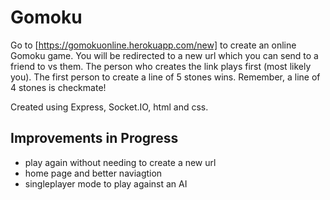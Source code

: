 # Gomoku
Go to [https://gomokuonline.herokuapp.com/new] to create an online Gomoku game. You will be redirected to a new url which you can send to a friend to vs them.
The person who creates the link plays first (most likely you). The first person to create a line of 5 stones wins. Remember, a line of 4 stones is checkmate!

Created using Express, Socket.IO, html and css.

## Improvements in Progress
* play again without needing to create a new url
* home page and better naviagtion
* singleplayer mode to play against an AI
